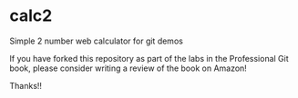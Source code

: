 # calc2
Simple 2 number web calculator for git demos

If you have forked this repository as part of the labs in the Professional Git book, please consider writing a review of the book on Amazon!

Thanks!!
